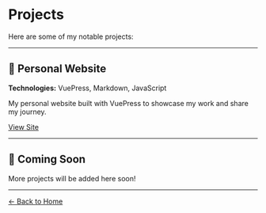 # Projects

Here are some of my notable projects:

---

## 🚀 Personal Website

**Technologies:** VuePress, Markdown, JavaScript

My personal website built with VuePress to showcase my work and share my journey.

[View Site](/)

---

## 📝 Coming Soon

More projects will be added here soon!

---

[← Back to Home](/)